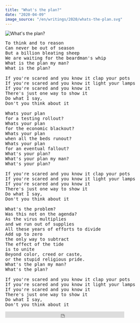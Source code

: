 ```yaml
---
title: "What's the plan?"
date: "2020-04-09"
image_source: "/en/writings/2020/whats-the-plan.svg"
---
```


![What's the plan?](/en/writings/2020/whats-the-plan.svg)

<pre style="width: 100%">
To think and to reason
Can never be out of season
But a billion bleating sheep
We are waiting for the beardman's whip
What is the plan my man?
What is the plan?

If you're scared and you know it clap your pots
If you're scared and you know it light your lamps
If you're scared and you know it
There's just one way to show it
Do what I say,
Don't you think about it

Whats your plan
for a testing rollout?
Whats your plan
for the economic blackout?
Whats your plan
when all the beds runout?
Whats your plan
for an eventual fallout?
What's your plan?
What's your plan my man?
What's your plan?

If you're scared and you know it clap your pots
If you're scared and you know it light your lamps
If you're scared and you know it
There's just one way to show it
Do what I say,
Don't you think about it

What's the problem?
Was this not on the agenda?
As the virus multiplies
and we run out of supplies
All these years of efforts to divide
Add up to zero
the only way to subtract
The effect of the tide
is to unite
Beyond color, creed or caste,
or the stupid religious pride.
What's the plan my man?
What's the plan?

If you're scared and you know it clap your pots
If you're scared and you know it light your lamps
If you're scared and you know it
There's just one way to show it
Do what I say,
Don't you think about it
</pre>

<div class="row sound-cloud">
<iframe width="75%" height="20" scrolling="no" frameborder="no" allow="autoplay" src="https://w.soundcloud.com/player/?url=https%3A//api.soundcloud.com/tracks/794334862&color=%2384649e&inverse=true&auto_play=false&show_user=true"></iframe>
</div>